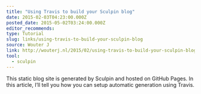 ```yaml
---
title: "Using Travis to build your Sculpin blog"
date: 2015-02-03T04:23:00.000Z
posted_date: 2015-05-02T03:24:00.000Z
editor_recommends:
type: Tutorial
slug: links/using-travis-to-build-your-sculpin-blog
source: Wouter J
link: http://wouterj.nl/2015/02/using-travis-to-build-your-sculpin-blog/
tool:
  - sculpin
---
```

This static blog site is generated by Sculpin and hosted on GitHub Pages. In this article, I’ll tell you how you can setup automatic generation using Travis.



